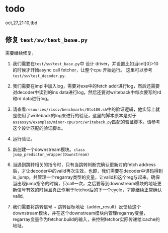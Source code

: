 # todo

oct,27,21:10,tbd

## 修复 `test/sw/test_base.py`

需要继续修复，
1. 我们需要在`test/sw/test_base.py`中 设计 driver，并设置比如当cnt[0]>10 的时候才开始async call fetchor，让整个cpu 开始运行。 这里可以参考 `test/sw/test_decoder.py`.

2. 我们需要在impl中加入log，需要对exe中的fetch addr进行log，然后还需要对decoder中读到的ins data进行log，然后还要对writeback中每次要写的rd和rd data进行log。

3. 请查看`resources/riscv/benchmarks/0to100.sh`中的验证逻辑，他实际上就是使用了writeback的log来进行的验证，这里的脚本原本是对于`assassyn/examples/minor-cpu/src/writeback.py`匹配的验证脚本。请参考这个设计匹配的验证脚本。

4. 运行验证。


5. 新创建一个downstream模块。`class jump_predictor_wrapper(Downstream)`
  1. 当遇到跳转相关的指令时，只有当跳转判断完确认更新对的fetch address后，才让decoder中的valid再次生效，也即，我们需要在decoder中译码得到is_jump，并管理一个regarray类型的变量，让valid和这个reg与起来。确保当出现jump指令的时候，只call一次，之后要等到downstream模块的地址更新信号有效的时候且真正作用于fetchor后的下一个cycle，才能继续正常确认valid。
  2. 我们需要将跳转信号 + 跳转目标地址（adder_result）反馈给这个downstream模块，并在这个downstream模块内管理regarray变量，regarray变量作为fetchor.build的输入，来控制fetchor实际传递给icache的地址。